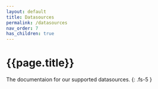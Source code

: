 ```yaml
---
layout: default
title: Datasources
permalink: /datasources
nav_order: 7
has_children: true
---
```


# {{page.title}}

The documentaion for our supported datasources.
{: .fs-5 }
